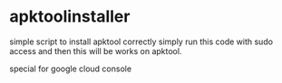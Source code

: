 # apktoolinstaller
simple script to install apktool correctly
simply run this code with sudo access and then this will be works on apktool.


special for google cloud console
